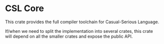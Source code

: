 # CSL Core

This crate provides the full compiler toolchain for Casual-Serious Language.

If/when we need to split the implementation into several crates, this crate
will depend on all the smaller crates and expose the public API.
